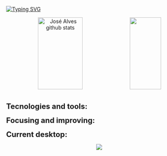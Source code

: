 <!-- <img width=100% src="https://capsule-render.vercel.app/api?type=waving&color=B026FF&height=120&section=header"/> -->

<link rel="stylesheet" href="https://cdn.jsdelivr.net/gh/devicons/devicon@v2.15.1/devicon.min.css">

<link href="https://cdn.lineicons.com/4.0/lineicons.css" rel="stylesheet" />



[![Typing SVG](https://readme-typing-svg.herokuapp.com/?color=B026FF&size=35&center=true&vCenter=true&width=1000&lines=HELLO,+MY+NAME+is+José+G.+Alves+Gomes;I+from+Brasil,+PE;I+study+web+development+at+Trybe;Be+Welcome!+:%29)](https://git.io/typing-svg)


<div align="center">  
  <img width="49%" height="195px" src="https://github-readme-stats.vercel.app/api?username=joseg-alvesg&show_icons=true&count_private=true&hide_border=true&title_color=B026FF&icon_color=B026FF&text_color=c9d1d9&bg_color=0d1117" alt="José Alves github stats" /> 
  <img width="41%" height="195px" src="https://github-readme-stats.vercel.app/api/top-langs/?username=joseg-alvesg&layout=compact&hide_border=true&title_color=B026FF&text_color=B026FF&bg_color=0d1117" />
</div>

<br>

<div>

  <style>
    i{
      font-size: 40px;
      margin: 3px;
    }
    span{
      font-size: 20px;
      font-weight: 700;
    }
    section:hover{
      border-bottom: 1px solid white;
      margin: 20px auto;
    }
  </style>

  <section>

  <span>Tecnologies and tools:</span>

  <i class="devicon-html5-plain colored"></i>
  <i class="devicon-github-original"></i>
  <i class="devicon-git-plain colored"></i>
  <i class="devicon-jest-plain colored"></i>
  <i class="devicon-markdown-original"></i>
  </section>

  <section>

  <span>Focusing and improving:</span>

  <i class="devicon-react-original colored"></i>
  <i class="devicon-javascript-plain colored"></i>
  <i class="devicon-css3-plain colored"></i>
  </section>

  <section>

  <span>Current desktop:</span>

  <i class="devicon-slack-plain" style="color: blue"></i>
  <i class="devicon-linux-plain"></i>
  <i class="devicon-chrome-plain colored"></i>
  <i class="devicon-firefox-plain colored"></i>
  <i class="devicon-visualstudio-plain colored"></i>
  <i class="devicon-vim-plain colored"></i>
  <i class="devicon-bash-plain" style="color: purple"></i>
  <i class="lni lni-notion" style="font-size: 34px; color: lightgray"></i>

  </section>

  <i class="devicon-npm-original-wordmark colored"></i>
  <i class="devicon-nodejs-plain colored"></i>  


</div>

<p align="center">
  <img src="https://github-profile-trophy.vercel.app/?username=joseg-alvesg&theme=dracula&row=2&no-bg=true&column=3&margin-w=15&margin-h=15" />
</p>

<!-- <img width=100% src="https://capsule-render.vercel.app/api?type=waving&color=B026FF&height=120&section=footer"/> -->
